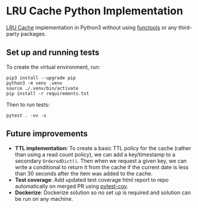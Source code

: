 # LRU Cache Python Implementation
[LRU Cache](https://en.wikipedia.org/wiki/Cache_replacement_policies#Least_recently_used_(LRU)) implementation in Python3 without using [functools](https://docs.python.org/3/library/functools.html) or any third-party packages.

## Set up and running tests
To create the virtual environment, run:
```
pip3 install --upgrade pip
python3 -m venv .venv
source ./.venv/bin/activate
pip install -r requirements.txt
```
Then to run tests:
```
pytest . -vv -s 
```

## Future improvements
* **TTL implementation:** To create a basic TTL policy for the cache (rather than using a read count policy), we can add a key/timestamp to a secondary `OrderedDict()`. Then when we request a given key, we can write a conditional to return it from the cache if the current date is less than 30 seconds after the item was added to the cache.
* **Test coverage**: Add updated test coverage html report to repo automatically on merged PR using [pytest-cov](https://pypi.org/project/pytest-cov/).
* **Dockerize**: Dockerize solution so no set up is required and solution can be run on any machine.

